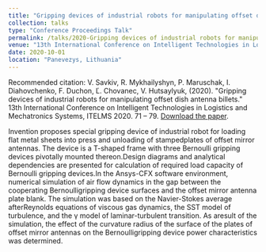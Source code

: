 ```yaml
---
title: "Gripping devices of industrial robots for manipulating offset dish antenna billets"
collection: talks
type: "Conference Proceedings Talk"
permalink: /talks/2020-Gripping devices of industrial robots for manipulating offset dish antenna billets
venue: "13th International Conference on Intelligent Technologies in Logistics and Mechatronics Systems, ITELMS 2020"
date: 2020-10-01
location: "Panevezys, Lithuania"
---
```

Recommended citation: V. Savkiv, R. Mykhailyshyn, P. Maruschak, I. Diahovchenko, F. Duchon, Ľ. Chovanec, V. Hutsaylyuk, (2020). "Gripping devices of industrial robots for manipulating offset dish antenna billets." 13th International Conference on Intelligent Technologies in Logistics and Mechatronics Systems, ITELMS 2020. 71 – 79. [Download the paper](https://www.researchgate.net/publication/350786725_Gripping_Devices_of_Industrial_Robots_for_Manipulating_Offset_Dish_Antenna_Billets). 

Invention proposes special gripping device of industrial robot for loading flat metal sheets into press and unloading of stampedplates of offset mirror antennas. The device is a T-shaped frame with three Bernoulli gripping devices pivotally mounted thereon.Design diagrams and analytical dependencies are presented for calculation of required load capacity of Bernoulli gripping devices.In the Ansys-CFX software environment, numerical simulation of air flow dynamics in the gap between the cooperating Bernoulligripping device surfaces and the offset mirror antenna plate blank. The simulation was based on the Navier-Stokes average afterReynolds equations of viscous gas dynamics, the SST model of turbulence, and the γ model of laminar-turbulent transition. As aresult of the simulation, the effect of the curvature radius of the surface of the plates of offset mirror antennas on the Bernoulligripping device power characteristics was determined.